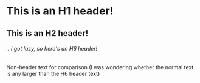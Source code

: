 # This is an H1 header!

## This is an H2 header!

###### ...I got lazy, so here's an H6 header!

Non-header text for comparison (I was wondering whether the normal text is any larger than the H6 header text)
